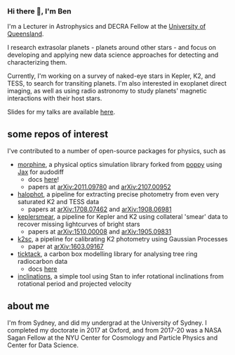 ### Hi there 👋, I'm Ben

I'm a Lecturer in Astrophysics and DECRA Fellow at the [University of Queensland](https://www.uq.edu.au/).

I research extrasolar planets - planets around other stars - and focus on developing and applying new data science approaches for detecting and characterizing them.

Currently, I'm working on a survey of naked-eye stars in Kepler, K2, and TESS, to search for transiting planets. I'm also interested in exoplanet direct imaging, as well as using radio astronomy to study planets' magnetic interactions with their host stars.

Slides for my talks are available [here](https://benjaminpope.github.io/talks).

## some repos of interest

I've contributed to a number of open-source packages for physics, such as 

- [morphine](https://github.com/benjaminpope/morphine), a physical optics simulation library forked from [poppy](https://github.com/mperrin/poppy) using [Jax](https://github.com/google/jax) for audodiff
	- docs [here](https://benjaminpope.github.io/morphine/)!
	- papers at [arXiv:2011.09780](https://arxiv.org/abs/2011.09780) and [arXiv:2107.00952](https://arxiv.org/abs/2107.00952)
- [halophot](https://github.com/hvidy/halophot), a pipeline for extracting precise photometry from even very saturated K2 and TESS data
    - papers at [arXiv:1708.07462](https://arxiv.org/abs/1708.07462) and [arXiv:1908.06981](https://arxiv.org/abs/1908.06981)
- [keplersmear](https://github.com/benjaminpope/keplersmear), a pipeline for Kepler and K2 using collateral 'smear' data to recover missing lightcurves of bright stars
    - papers at [arXiv:1510.00008](https://arxiv.org/abs/1510.00008) and [arXiv:1905.09831](https://arxiv.org/abs/1905.09831)
- [k2sc](https://github.com/OxES/k2sc), a pipeline for calibrating K2 photometry using Gaussian Processes
    - paper at [arXiv:1603.09167](https://arxiv.org/abs/1603.09167)
- [ticktack](https://github.com/SharmaLlama/ticktack/), a carbon box modelling library for analysing tree ring radiocarbon data
    - docs [here](https://sharmallama.github.io/ticktack/)
- [inclinations](https://github.com/benjaminpope/inclinations), a simple tool using Stan to infer rotational inclinations from rotational period and projected velocity

## about me

I'm from Sydney, and did my undergrad at the University of Sydney. I completed my doctorate in 2017 at Oxford, and from 2017-20 was a NASA Sagan Fellow at the NYU Center for Cosmology and Particle Physics and Center for Data Science. 



<!--
**benjaminpope/benjaminpope** is a ✨ _special_ ✨ repository because its `README.md` (this file) appears on your GitHub profile.

Here are some ideas to get you started:

- 🔭 I’m currently working on ...
- 🌱 I’m currently learning ...
- 👯 I’m looking to collaborate on ...
- 🤔 I’m looking for help with ...
- 💬 Ask me about ...
- 📫 How to reach me: ...
- 😄 Pronouns: ...
- ⚡ Fun fact: ...
-->
